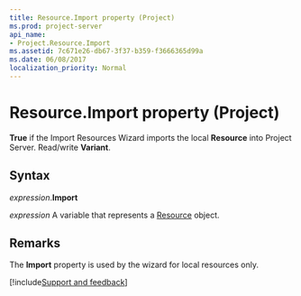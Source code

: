 ```yaml
---
title: Resource.Import property (Project)
ms.prod: project-server
api_name:
- Project.Resource.Import
ms.assetid: 7c671e26-db67-3f37-b359-f3666365d99a
ms.date: 06/08/2017
localization_priority: Normal
---
```



# Resource.Import property (Project)

 **True** if the Import Resources Wizard imports the local **Resource** into Project Server. Read/write **Variant**.


## Syntax

_expression_.**Import**

_expression_ A variable that represents a [Resource](./Project.Resource.md) object.


## Remarks

The  **Import** property is used by the wizard for local resources only.

[!include[Support and feedback](~/includes/feedback-boilerplate.md)]